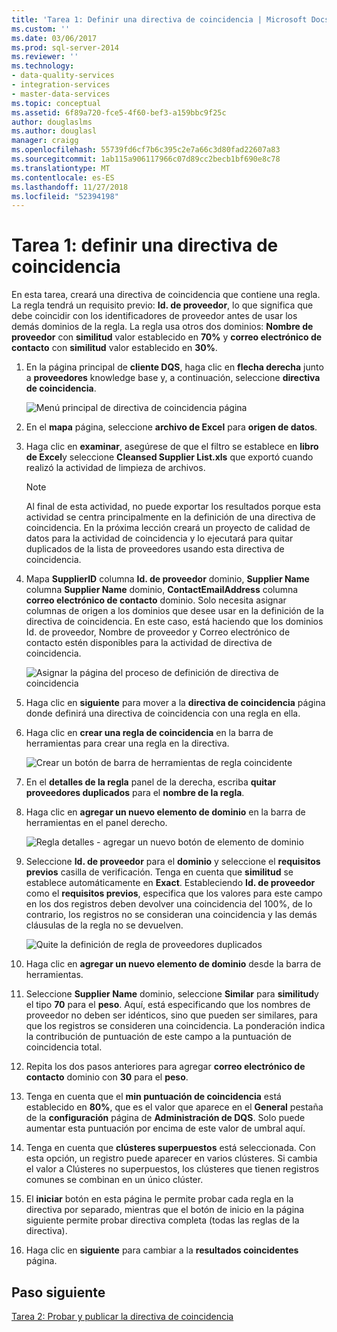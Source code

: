 ```yaml
---
title: 'Tarea 1: Definir una directiva de coincidencia | Microsoft Docs'
ms.custom: ''
ms.date: 03/06/2017
ms.prod: sql-server-2014
ms.reviewer: ''
ms.technology:
- data-quality-services
- integration-services
- master-data-services
ms.topic: conceptual
ms.assetid: 6f89a720-fce5-4f60-bef3-a159bbc9f25c
author: douglaslms
ms.author: douglasl
manager: craigg
ms.openlocfilehash: 55739fd6cf7b6c395c2e7a66c3d80fad22607a83
ms.sourcegitcommit: 1ab115a906117966c07d89cc2becb1bf690e8c78
ms.translationtype: MT
ms.contentlocale: es-ES
ms.lasthandoff: 11/27/2018
ms.locfileid: "52394198"
---
```

# <a name="task-1-defining-a-matching-policy"></a>Tarea 1: definir una directiva de coincidencia
  En esta tarea, creará una directiva de coincidencia que contiene una regla. La regla tendrá un requisito previo: **Id. de proveedor**, lo que significa que debe coincidir con los identificadores de proveedor antes de usar los demás dominios de la regla. La regla usa otros dos dominios: **Nombre de proveedor** con **similitud** valor establecido en **70%** y **correo electrónico de contacto** con **similitud** valor establecido en **30%**.  
  
1.  En la página principal de **cliente DQS**, haga clic en **flecha derecha** junto a **proveedores** knowledge base y, a continuación, seleccione **directiva de coincidencia**.  
  
     ![Menú principal de directiva de coincidencia página](../../2014/tutorials/media/et-definingamatchingpolicy-01.jpg "menú principal de directiva de coincidencia página")  
  
2.  En el **mapa** página, seleccione **archivo de Excel** para **origen de datos**.  
  
3.  Haga clic en **examinar**, asegúrese de que el filtro se establece en **libro de Excel**y seleccione **Cleansed Supplier List.xls** que exportó cuando realizó la actividad de limpieza de archivos.  
  
    > [!NOTE]  
    >  Al final de esta actividad, no puede exportar los resultados porque esta actividad se centra principalmente en la definición de una directiva de coincidencia. En la próxima lección creará un proyecto de calidad de datos para la actividad de coincidencia y lo ejecutará para quitar duplicados de la lista de proveedores usando esta directiva de coincidencia.  
  
4.  Mapa **SupplierID** columna **Id. de proveedor** dominio, **Supplier Name** columna **Supplier Name** dominio,  **ContactEmailAddress** columna **correo electrónico de contacto** dominio. Solo necesita asignar columnas de origen a los dominios que desee usar en la definición de la directiva de coincidencia. En este caso, está haciendo que los dominios Id. de proveedor, Nombre de proveedor y Correo electrónico de contacto estén disponibles para la actividad de directiva de coincidencia.  
  
     ![Asignar la página del proceso de definición de directiva de coincidencia](../../2014/tutorials/media/et-definingamatchingpolicy-02.jpg "asignar la página del proceso de definición de directiva de coincidencia")  
  
5.  Haga clic en **siguiente** para mover a la **directiva de coincidencia** página donde definirá una directiva de coincidencia con una regla en ella.  
  
6.  Haga clic en **crear una regla de coincidencia** en la barra de herramientas para crear una regla en la directiva.  
  
     ![Crear un botón de barra de herramientas de regla coincidente](../../2014/tutorials/media/et-definingamatchingpolicy-03.jpg "crear un botón de barra de herramientas de regla coincidente")  
  
7.  En el **detalles de la regla** panel de la derecha, escriba **quitar proveedores duplicados** para el **nombre de la regla**.  
  
8.  Haga clic en **agregar un nuevo elemento de dominio** en la barra de herramientas en el panel derecho.  
  
     ![Regla detalles - agregar un nuevo botón de elemento de dominio](../../2014/tutorials/media/et-definingamatchingpolicy-04.jpg "regla detalles - agregar un nuevo botón de elemento de dominio")  
  
9. Seleccione **Id. de proveedor** para el **dominio** y seleccione el **requisitos previos** casilla de verificación. Tenga en cuenta que **similitud** se establece automáticamente en **Exact**. Estableciendo **Id. de proveedor** como el **requisitos previos**, especifica que los valores para este campo en los dos registros deben devolver una coincidencia del 100%, de lo contrario, los registros no se consideran una coincidencia y las demás cláusulas de la regla no se devuelven.  
  
     ![Quite la definición de regla de proveedores duplicados](../../2014/tutorials/media/et-definingamatchingpolicy-05.jpg "quitar proveedores duplicados definición de regla")  
  
10. Haga clic en **agregar un nuevo elemento de dominio** desde la barra de herramientas.  
  
11. Seleccione **Supplier Name** dominio, seleccione **Similar** para **similitud**y el tipo **70** para el **peso**.  Aquí, está especificando que los nombres de proveedor no deben ser idénticos, sino que pueden ser similares, para que los registros se consideren una coincidencia. La ponderación indica la contribución de puntuación de este campo a la puntuación de coincidencia total.  
  
12. Repita los dos pasos anteriores para agregar **correo electrónico de contacto** dominio con **30** para el **peso**.  
  
13. Tenga en cuenta que el **min puntuación de coincidencia** está establecido en **80%**, que es el valor que aparece en el **General** pestaña de la **configuración** página de **Administración de DQS**. Solo puede aumentar esta puntuación por encima de este valor de umbral aquí.  
  
14. Tenga en cuenta que **clústeres superpuestos** está seleccionada. Con esta opción, un registro puede aparecer en varios clústeres. Si cambia el valor a Clústeres no superpuestos, los clústeres que tienen registros comunes se combinan en un único clúster.  
  
15. El **iniciar** botón en esta página le permite probar cada regla en la directiva por separado, mientras que el botón de inicio en la página siguiente permite probar directiva completa (todas las reglas de la directiva).  
  
16. Haga clic en **siguiente** para cambiar a la **resultados coincidentes** página.  
  
## <a name="next-step"></a>Paso siguiente  
 [Tarea 2: Probar y publicar la directiva de coincidencia](../../2014/tutorials/task-2-testing-and-publishing-the-matching-policy.md)  
  
  
